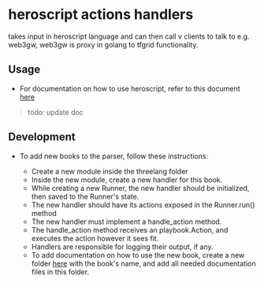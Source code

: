 # heroscript actions handlers

takes input in heroscript language and can then call v clients to talk to e.g. web3gw, web3gw is proxy in golang to tfgrid functionality.

## Usage

- For documentation on how to use heroscript, refer to this document [here](../../manual/src/threelang/parser.md)

> todo: update doc

## Development

- To add new books to the parser, follow these instructions:

  - Create a new module inside the threelang folder
  - Inside the new module, create a new handler for this book.
  - While creating a new Runner, the new handler should be initialized, then saved to the Runner's state.
  - The new handler should have its actions exposed in the Runner.run() method
  - The new handler must implement a handle_action method.
  - The handle_action method receives an playbook.Action, and executes the action however it sees fit.
  - Handlers are responsible for logging their output, if any.
  - To add documentation on how to use the new book, create a new folder [here](../../manual/src/threelang/) with the book's name, and add all needed documentation files in this folder.
